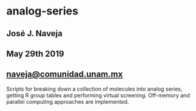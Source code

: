 # analog-series
## José J. Naveja
## May 29th 2019
## naveja@comunidad.unam.mx

Scripts for breaking down a collection of molecules into analog series, getting R group tables and performing virtual screening. Off-memory and parallel computing approaches are implemented.

